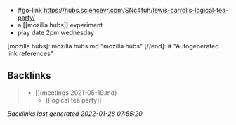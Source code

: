 - #go-link https://hubs.sciencevr.com/SNc4fuh/lewis-carrolls-logical-tea-party/
- a [[mozilla hubs]] experiment
- play date 2pm wednesday

[//begin]: # "Autogenerated link references for markdown compatibility"
[mozilla hubs]: mozilla hubs.md "mozilla hubs"
[//end]: # "Autogenerated link references"

## Backlinks

> - [](meetings 2021-05-19.md)
>   - [[logical tea party]]

_Backlinks last generated 2022-01-28 07:55:20_
